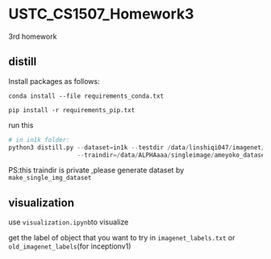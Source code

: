 # USTC_CS1507_Homework3
3rd homework

## distill
Install packages as follows:

```conda install --file requirements_conda.txt```

```pip install -r requirements_pip.txt```

run this
```python
# in in1k folder:
python3 distill.py --dataset=in1k --testdir /data/linshiqi047/imagenet/val \
                   --traindir=/data/ALPHAaaa/singleimage/ameyoko_dataset32_singleameyoko_init0.5_deg30_scale500_1_shear30_randinterp_False_vflipFalse_cropfirstTrue_new_50000/train --student_arch=resnet50 --teacher_arch=resnet18 
```
PS:this traindir is private ,please generate dataset by ```make_single_img_dataset```
## visualization
use ```visualization.ipynb```to visualize

get the label of object that you want to try in ```imagenet_labels.txt``` or ```old_imagenet_labels```(for inceptionv1)